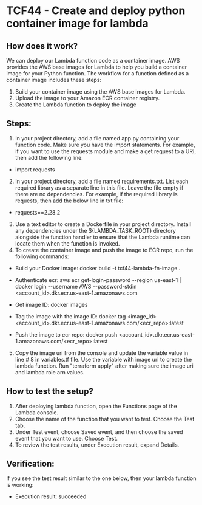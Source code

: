 # TCF44 - Create and deploy python container image for lambda

## How does it work?
We can deploy our Lambda function code as a container image. AWS provides the AWS base images for Lambda to help you build a container image for your Python function. The workflow for a function defined as a container image includes these steps:

1. Build your container image using the AWS base images for Lambda.
2. Upload the image to your Amazon ECR container registry.
3. Create the Lambda function to deploy the image 

## Steps:
1. In your project directory, add a file named app.py containing your function code. Make sure you have the import statements. For example, if you want to use the requests module and make a get request to a URI, then add the following line:
- import requests
2. In your project directory, add a file named requirements.txt. List each required library as a separate line in this file. Leave the file empty if there are no dependencies. For example, if the required library is requests, then add the below line in txt file:
- requests==2.28.2
3. Use a text editor to create a Dockerfile in your project directory. Install any dependencies under the ${LAMBDA_TASK_ROOT} directory alongside the function handler to ensure that the Lambda runtime can locate them when the function is invoked.
4. To create the container image and push the image to ECR repo, run the following commands:

- Build your Docker image: docker build -t tcf44-lambda-fn-image .

- Authenticate ecr: aws ecr get-login-password --region us-east-1 | docker login --username AWS --password-stdin <account_id>.dkr.ecr.us-east-1.amazonaws.com

- Get image ID: docker images 

- Tag the image with the image ID: docker tag <image_id> <account_id>.dkr.ecr.us-east-1.amazonaws.com/<ecr_repo>:latest

- Push the image to ecr repo: docker push <account_id>.dkr.ecr.us-east-1.amazonaws.com/<ecr_repo>:latest

5. Copy the image uri from the console and update the variable value in line # 8 in variables.tf file. Use the variable with image uri to create the lambda function. Run "terraform apply" after making sure the image uri and lambda role arn values.

## How to test the setup?
1. After deploying lambda function, open the Functions page of the Lambda console.
2. Choose the name of the function that you want to test. Choose the Test tab.
3. Under Test event, choose Saved event, and then choose the saved event that you want to use. Choose Test.
4. To review the test results, under Execution result, expand Details.

## Verification:
If you see the test result similar to the one below, then your lambda function is working:
- Execution result: succeeded